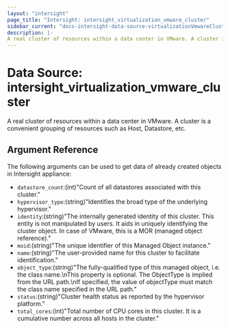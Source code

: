 ```yaml
---
layout: "intersight"
page_title: "Intersight: intersight_virtualization_vmware_cluster"
sidebar_current: "docs-intersight-data-source-virtualizationVmwareCluster"
description: |-
A real cluster of resources within a data center in VMware. A cluster is a convenient grouping of resources such as Host, Datastore, etc.
---
```


# Data Source: intersight_virtualization_vmware_cluster
A real cluster of resources within a data center in VMware. A cluster is a convenient grouping of resources such as Host, Datastore, etc.
## Argument Reference
The following arguments can be used to get data of already created objects in Intersight appliance:
* `datastore_count`:(int)"Count of all datastores associated with this cluster."
* `hypervisor_type`:(string)"Identifies the broad type of the underlying hypervisor."
* `identity`:(string)"The internally generated identity of this cluster. This entity is not manipulated by users. It aids in uniquely identifying the cluster object. In case of VMware, this is a MOR (managed object reference)."
* `moid`:(string)"The unique identifier of this Managed Object instance."
* `name`:(string)"The user-provided name for this cluster to facilitate identification."
* `object_type`:(string)"The fully-qualified type of this managed object, i.e. the class name.\nThis property is optional. The ObjectType is implied from the URL path.\nIf specified, the value of objectType must match the class name specified in the URL path."
* `status`:(string)"Cluster health status as reported by the hypervisor platform."
* `total_cores`:(int)"Total number of CPU cores in this cluster. It is a cumulative number across all hosts in the cluster."
